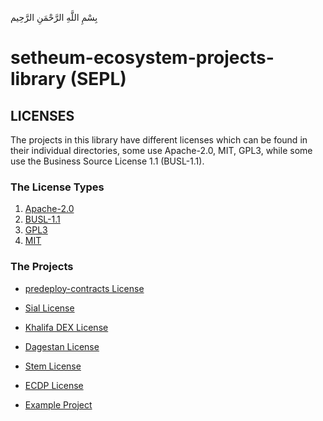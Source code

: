 بِسْمِ اللَّهِ الرَّحْمَنِ الرَّحِيم

# setheum-ecosystem-projects-library (SEPL)

## LICENSES

The projects in this library have different licenses which can be found in their individual directories, some use Apache-2.0, MIT, GPL3, while some use the Business Source License 1.1 (BUSL-1.1).

### The License Types

1. [Apache-2.0](../../LICENSES/Apache-2.0.md)
2. [BUSL-1.1](../../LICENSES/BUSL-1.1.md)
3. [GPL3](../../LICENSES/GPL3.md)
4. [MIT](../../LICENSES/MIT.md)

### The Projects

- [predeploy-contracts License](https://github.com/Setheum-Labs/predeploy-contracts/blob/master/LICENSE)
- [Sial License](https://github.com/Setheum-Labs/Sial/blob/main/LICENSE.md)
- [Khalifa DEX License](https://github.com/Khalifa-Blockchain/DEX/blob/main/LICENSE.md)
- [Dagestan License](https://github.com/Setheum-Labs/Dagestan/blob/main/LICENSE.md)
- [Stem License](https://github.com/Setheum-Labs/Stem/blob/main/LICENSE)
- [ECDP License](https://github.com/Khalifa-Blockchain/ECDP/blob/main/LICENSE.md)

- [Example Project](./example/LICENSE.md)
